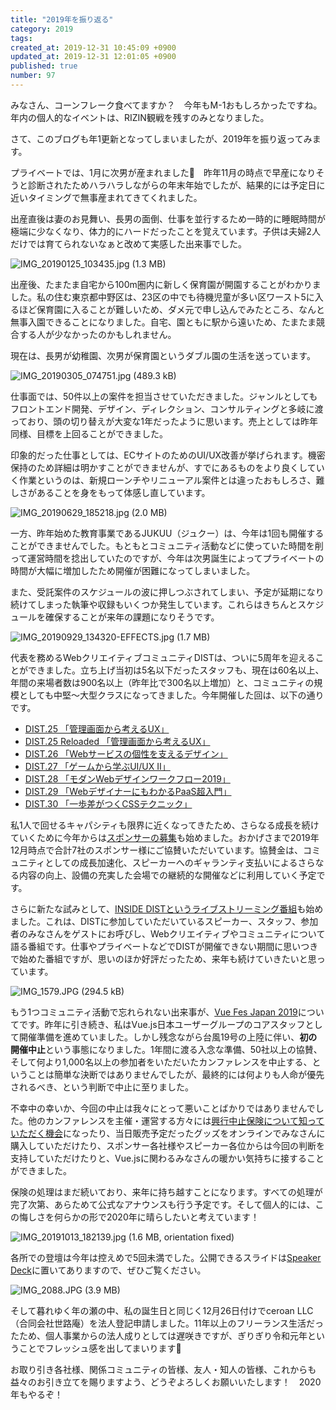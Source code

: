 ```yaml
---
title: "2019年を振り返る"
category: 2019
tags: 
created_at: 2019-12-31 10:45:09 +0900
updated_at: 2019-12-31 12:01:05 +0900
published: true
number: 97
---
```


みなさん、コーンフレーク食べてますか？　今年もM-1おもしろかったですね。年内の個人的なイベントは、RIZIN観戦を残すのみとなりました。

さて、このブログも年1更新となってしまいましたが、2019年を振り返ってみます。

プライベートでは、1月に次男が産まれました👶　昨年11月の時点で早産になりそうと診断されたためハラハラしながらの年末年始でしたが、結果的には予定日に近いタイミングで無事産まれてきてくれました。

出産直後は妻のお見舞い、長男の面倒、仕事を並行するため一時的に睡眠時間が極端に少なくなり、体力的にハードだったことを覚えています。子供は夫婦2人だけでは育てられないなぁと改めて実感した出来事でした。

![IMG_20190125_103435.jpg (1.3 MB)](https://img.esa.io/uploads/production/attachments/6186/2019/12/31/6998/804541e9-62c1-4995-981b-a68f6d0e6dcb.jpg)

出産後、たまたま自宅から100m圏内に新しく保育園が開園することがわかりました。私の住む東京都中野区は、23区の中でも待機児童が多い区ワースト5に入るほど保育園に入ることが難しいため、ダメ元で申し込んでみたところ、なんと無事入園できることになりました。自宅、園ともに駅から遠いため、たまたま競合する人が少なかったのかもしれません。

現在は、長男が幼稚園、次男が保育園というダブル園の生活を送っています。

![IMG_20190305_074751.jpg (489.3 kB)](https://img.esa.io/uploads/production/attachments/6186/2019/12/31/6998/0870a276-c73e-45e7-adb3-c4176366d988.jpg)

仕事面では、50件以上の案件を担当させていただきました。ジャンルとしてもフロントエンド開発、デザイン、ディレクション、コンサルティングと多岐に渡っており、頭の切り替えが大変な1年だったように思います。売上としては昨年同様、目標を上回ることができました。

印象的だった仕事としては、ECサイトのためのUI/UX改善が挙げられます。機密保持のため詳細は明かすことができませんが、すでにあるものをより良くしていく作業というのは、新規ローンチやリニューアル案件とは違ったおもしろさ、難しさがあることを身をもって体感し直しています。

![IMG_20190629_185218.jpg (2.0 MB)](https://img.esa.io/uploads/production/attachments/6186/2019/12/31/6998/e5de4dbb-d0c7-4bd1-ab1d-43a9cc2343a7.jpg)

一方、昨年始めた教育事業であるJUKUU（ジュクー）は、今年は1回も開催することができませんでした。もともとコミュニティ活動などに使っていた時間を削って運営時間を捻出していたのですが、今年は次男誕生によってプライベートの時間が大幅に増加したため開催が困難になってしまいました。

また、受託案件のスケジュールの波に押しつぶされてしまい、予定が延期になり続けてしまった執筆や収録もいくつか発生しています。これらはきちんとスケジュールを確保することが来年の課題になりそうです。

![IMG_20190929_134320-EFFECTS.jpg (1.7 MB)](https://img.esa.io/uploads/production/attachments/6186/2019/12/31/6998/4ee4a4c9-3b47-4485-8654-11fd9b4d75d6.jpg)

代表を務めるWebクリエイティブコミュニティDISTは、ついに5周年を迎えることができました。立ち上げ当初は5名以下だったスタッフも、現在は60名以上、年間の来場者数は900名以上（昨年比で300名以上増加）と、コミュニティの規模としても中堅～大型クラスになってきました。今年開催した回は、以下の通りです。

- [DIST.25 「管理画面から考えるUX」](https://dist.connpass.com/event/115077/)
- [DIST.25 Reloaded 「管理画面から考えるUX」](https://dist.connpass.com/event/119044/)
- [DIST.26 「Webサービスの個性を支えるデザイン」](https://dist.connpass.com/event/123241/)
- [DIST.27 「ゲームから学ぶUI/UX Ⅱ」](https://dist.connpass.com/event/136950/)
- [DIST.28 「モダンWebデザインワークフロー2019」](https://dist.connpass.com/event/144496/)
- [DIST.29 「WebデザイナーにもわかるPaaS超入門」](https://dist.connpass.com/event/147744/)
- [DIST.30 「一歩差がつくCSSテクニック」](https://dist.connpass.com/event/155593/)

私1人で回せるキャパシティも限界に近くなってきたため、さらなる成長を続けていくために今年からは[スポンサーの募集](https://esa-pages.io/p/sharing/2767/posts/86/73671e79fd847f58454b.html)も始めました。おかげさまで2019年12月時点で合計7社のスポンサー様にご協賛いただいています。協賛金は、コミュニティとしての成長加速化、スピーカーへのギャランティ支払いによるさらなる内容の向上、設備の充実した会場での継続的な開催などに利用していく予定です。

さらに新たな試みとして、[INSIDE DISTというライブストリーミング番組](https://www.youtube.com/playlist?list=PLJxZe59KDEITiZak9t_EjDuahfz6Mb1Zw)も始めました。これは、DISTに参加していただいているスピーカー、スタッフ、参加者のみなさんをゲストにお呼びし、Webクリエイティブやコミュニティについて語る番組です。仕事やプライベートなどでDISTが開催できない期間に思いつきで始めた番組ですが、思いのほか好評だったため、来年も続けていきたいと思っています。

![IMG_1579.JPG (294.5 kB)](https://img.esa.io/uploads/production/attachments/6186/2019/12/31/6998/c9f3c02b-36f0-48be-9f7b-187894c75e41.JPG)

もう1つコミュニティ活動で忘れられない出来事が、[Vue Fes Japan 2019](https://vuefes.jp/2019/)についてです。昨年に引き続き、私はVue.js日本ユーザーグループのコアスタッフとして開催準備を進めていました。しかし残念ながら台風19号の上陸に伴い、**初の開催中止**という事態になりました。1年間に渡る入念な準備、50社以上の協賛、そして何より1,000名以上の参加者をいただいたカンファレンスを中止する、ということは簡単な決断ではありませんでしたが、最終的には何よりも人命が優先されるべき、という判断で中止に至りました。

不幸中の幸いか、今回の中止は我々にとって悪いことばかりではありませんでした。他のカンファレンスを主催・運営する方々には[興行中止保険について知っていただく機会](https://note.com/448jp/n/n36cbb8d2e91f)になったり、当日販売予定だったグッズをオンラインでみなさんに購入していただけたり、スポンサー各社様やスピーカー各位からは今回の判断を支持していただけたりと、Vue.jsに関わるみなさんの暖かい気持ちに接することができました。

保険の処理はまだ続いており、来年に持ち越すことになります。すべての処理が完了次第、あらためて公式なアナウンスも行う予定です。そして個人的には、この悔しさを何らかの形で2020年に晴らしたいと考えています！

![IMG_20191013_182139.jpg (1.6 MB, orientation fixed)](https://img.esa.io/uploads/production/attachments/6186/2019/12/31/6998/4807e9d0-9914-41b2-99e0-696c1fc2673d.jpg)

各所での登壇は今年は控えめで5回未満でした。公開できるスライドは[Speaker Deck](https://speakerdeck.com/448jp)に置いてありますので、ぜひご覧ください。

![IMG_2088.JPG (3.9 MB)](https://img.esa.io/uploads/production/attachments/6186/2019/12/31/6998/e16c8be1-5a15-43f5-a3bd-b7c789b05e0a.JPG)

そして暮れゆく年の瀬の中、私の誕生日と同じく12月26日付けでceroan LLC（合同会社世路庵）を法人登記申請しました。11年以上のフリーランス生活だったため、個人事業からの法人成りとしては遅咲きですが、ぎりぎり令和元年ということでフレッシュ感を出してまいります🍋

お取り引き各社様、関係コミュニティの皆様、友人・知人の皆様、これからも益々のお引き立てを賜りますよう、どうぞよろしくお願いいたします！　2020年もやるぞ！
